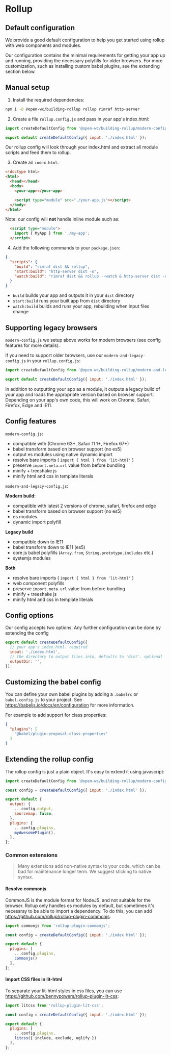 # Rollup

[//]: # (AUTO INSERT HEADER PREPUBLISH)

## Default configuration
We provide a good default configuration to help you get started using rollup with web components and modules.

Our configuration contains the minimal requirements for getting your app up and running, providing the necessary polyfills for older browsers. For more customization, such as installing custom babel plugins, see the extending section below.

## Manual setup

1. Install the required dependencies:
```bash
npm i -D @open-wc/building-rollup rollup rimraf http-server
```

2. Create a file `rollup.config.js` and pass in your app's index.html:
```javascript
import createDefaultConfig from '@open-wc/building-rollup/modern-config';

export default createDefaultConfig({ input: './index.html' });
```

Our rollup config will look through your index.html and extract all module scripts and feed them to rollup.

3. Create an `index.html`:
```html
<!doctype html>
<html>
  <head></head>
  <body>
    <your-app></your-app>

    <script type="module" src="./your-app.js"></script>
  </body>
</html>
```

Note: our config will **not** handle inline module such as:
```html
  <script type="module">
    import { MyApp } from './my-app';
  </script>
```

4. Add the following commands to your `package.json`:
```json
{
  "scripts": {
    "build": "rimraf dist && rollup",
    "start:build": "http-server dist -o",
    "watch:build": "rimraf dist && rollup --watch & http-server dist -o",
  }
}
```
- `build` builds your app and outputs it in your `dist` directory
- `start:build` runs your built app from `dist` directory
- `watch:build` builds and runs your app, rebuilding when input files change

## Supporting legacy browsers
`modern-config.js` we setup above works for modern browsers (see config features for more details).


If you need to support older browsers, use our `modern-and-legacy-config.js` in your `rollup.config.js`:

```javascript
import createDefaultConfig from '@open-wc/building-rollup/modern-and-legacy-config';

export default createDefaultConfig({ input: './index.html' });
```

In addition to outputting your app as a module, it outputs a legacy build of your app and loads the appropriate version based on browser support. Depending on your app's own code, this will work on Chrome, Safari, Firefox, Edge and IE11.

## Config features
`modern-config.js`:
- compatible with (Chrome 63+, Safari 11.1+, Firefox 67+)
- babel transform based on browser support (no es5)
- output es modules using native dynamic import
- resolve bare imports ( `import { html } from 'lit-html'` )
- preserve `import.meta.url` value from before bundling
- minify + treeshake js
- minify html and css in template literals

`modern-and-legacy-config.js`:

**Modern build:**
- compatible with latest 2 versions of chrome, safari, firefox and edge
- babel transform based on browser support (no es5)
- es modules
- dynamic import polyfill

**Legacy build**
- compatible down to IE11
- babel transform down to IE11 (es5)
- core js babel polyfills (`Array.from`, `String.prototype.includes` etc.)
- systemjs modules

**Both**
- resolve bare imports ( `import { html } from 'lit-html'` )
- web component polyfills
- preserve `import.meta.url` value from before bundling
- minify + treeshake js
- minify html and css in template literals

## Config options
Our config accepts two options. Any further configuration can be done by extending the config
```javascript
export default createDefaultConfig({
  // your app's index.html. required
  input: './index.html',
  // the directory to output files into, defaults to 'dist'. optional
  outputDir: '',
});
```

## Customizing the babel config
You can define your own babel plugins by adding a `.babelrc` or `babel.config.js` to your project. See https://babeljs.io/docs/en/configuration for more information.

For example to add support for class properties:

```json
{
  "plugins": [
    "@babel/plugin-proposal-class-properties"
  ]
}
```

## Extending the rollup config
The rollup config is just a plain object. It's easy to extend it using javascript:
```javascript
import createDefaultConfig from '@open-wc/building-rollup/modern-config';

const config = createDefaultConfig({ input: './index.html' });

export default {
  output: {
    ...config.output,
    sourcemap: false,
  },
  plugins: {
    ...config.plugins,
    myAwesomePlugin(),
  },
};
```

### Common extensions
>Many extensions add non-native syntax to your code, which can be bad for maintenance longer term. We suggest sticking to native syntax.

#### Resolve commonjs
CommonJS is the module format for NodeJS, and not suitable for the browser. Rollup only handles es modules by default, but sometimes it's necessray to be able to import a dependency. To do this, you can add https://github.com/rollup/rollup-plugin-commonjs:
```javascript
import commonjs from 'rollup-plugin-commonjs';

const config = createDefaultConfig({ input: './index.html' });

export default {
  plugins: [
    ...config.plugins,
    commonjs()
  ],
};
```

#### Import CSS files in lit-html
To separate your lit-html styles in css files, you can use https://github.com/bennypowers/rollup-plugin-lit-css:

```javascript
import litcss from 'rollup-plugin-lit-css';

const config = createDefaultConfig({ input: './index.html' });

export default {
  plugins: [
    ...config.plugins,
    litcss({ include, exclude, uglify })
  ],
};
```
<script>
  export default {
    mounted() {
      const editLink = document.querySelector('.edit-link a');
      if (editLink) {
        const url = editLink.href;
        editLink.href = url.substr(0, url.indexOf('/master/')) + '/master/packages/building-rollup/README.md';
      }
    }
  }
</script>
